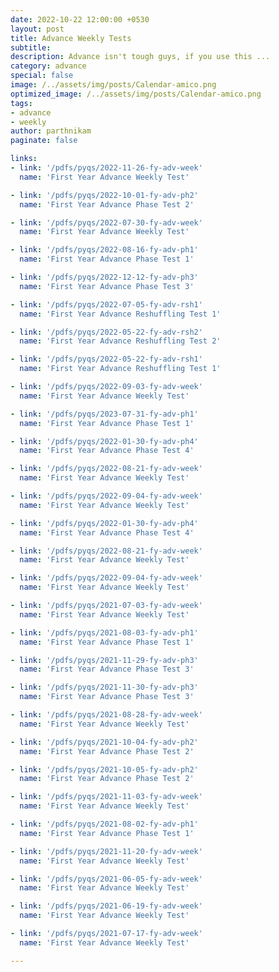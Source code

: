 ```yaml
---
date: 2022-10-22 12:00:00 +0530
layout: post
title: Advance Weekly Tests
subtitle: 
description: Advance isn't tough guys, if you use this ...
category: advance
special: false
image: /../assets/img/posts/Calendar-amico.png
optimized_image: /../assets/img/posts/Calendar-amico.png
tags: 
- advance
- weekly
author: parthnikam
paginate: false

links:
- link: '/pdfs/pyqs/2022-11-26-fy-adv-week'
  name: 'First Year Advance Weekly Test'

- link: '/pdfs/pyqs/2022-10-01-fy-adv-ph2'
  name: 'First Year Advance Phase Test 2'

- link: '/pdfs/pyqs/2022-07-30-fy-adv-week'
  name: 'First Year Advance Weekly Test'

- link: '/pdfs/pyqs/2022-08-16-fy-adv-ph1'
  name: 'First Year Advance Phase Test 1'

- link: '/pdfs/pyqs/2022-12-12-fy-adv-ph3'
  name: 'First Year Advance Phase Test 3'

- link: '/pdfs/pyqs/2022-07-05-fy-adv-rsh1'
  name: 'First Year Advance Reshuffling Test 1'

- link: '/pdfs/pyqs/2022-05-22-fy-adv-rsh2'
  name: 'First Year Advance Reshuffling Test 2'

- link: '/pdfs/pyqs/2022-05-22-fy-adv-rsh1'
  name: 'First Year Advance Reshuffling Test 1'

- link: '/pdfs/pyqs/2022-09-03-fy-adv-week'
  name: 'First Year Advance Weekly Test'

- link: '/pdfs/pyqs/2023-07-31-fy-adv-ph1'
  name: 'First Year Advance Phase Test 1'

- link: '/pdfs/pyqs/2022-01-30-fy-adv-ph4'
  name: 'First Year Advance Phase Test 4'

- link: '/pdfs/pyqs/2022-08-21-fy-adv-week'
  name: 'First Year Advance Weekly Test'

- link: '/pdfs/pyqs/2022-09-04-fy-adv-week'
  name: 'First Year Advance Weekly Test'

- link: '/pdfs/pyqs/2022-01-30-fy-adv-ph4'
  name: 'First Year Advance Phase Test 4'

- link: '/pdfs/pyqs/2022-08-21-fy-adv-week'
  name: 'First Year Advance Weekly Test'

- link: '/pdfs/pyqs/2022-09-04-fy-adv-week'
  name: 'First Year Advance Weekly Test'

- link: '/pdfs/pyqs/2021-07-03-fy-adv-week'
  name: 'First Year Advance Weekly Test'

- link: '/pdfs/pyqs/2021-08-03-fy-adv-ph1'
  name: 'First Year Advance Phase Test 1'

- link: '/pdfs/pyqs/2021-11-29-fy-adv-ph3'
  name: 'First Year Advance Phase Test 3'

- link: '/pdfs/pyqs/2021-11-30-fy-adv-ph3'
  name: 'First Year Advance Phase Test 3'

- link: '/pdfs/pyqs/2021-08-28-fy-adv-week'
  name: 'First Year Advance Weekly Test'

- link: '/pdfs/pyqs/2021-10-04-fy-adv-ph2'
  name: 'First Year Advance Phase Test 2'

- link: '/pdfs/pyqs/2021-10-05-fy-adv-ph2'
  name: 'First Year Advance Phase Test 2'

- link: '/pdfs/pyqs/2021-11-03-fy-adv-week'
  name: 'First Year Advance Weekly Test'

- link: '/pdfs/pyqs/2021-08-02-fy-adv-ph1'
  name: 'First Year Advance Phase Test 1'

- link: '/pdfs/pyqs/2021-11-20-fy-adv-week'
  name: 'First Year Advance Weekly Test'

- link: '/pdfs/pyqs/2021-06-05-fy-adv-week'
  name: 'First Year Advance Weekly Test'

- link: '/pdfs/pyqs/2021-06-19-fy-adv-week'
  name: 'First Year Advance Weekly Test'

- link: '/pdfs/pyqs/2021-07-17-fy-adv-week'
  name: 'First Year Advance Weekly Test'

---
```

